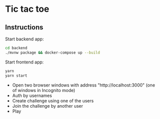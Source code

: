 # Tic tac toe

## Instructions

Start backend app:
```sh
cd backend
./mvnw package && docker-compose up --build
```

Start frontend app:
```sh
yarn
yarn start
```

- Open two browser windows with address "http://localhost:3000" (one of windows in Incognito mode)
- Auth by usernames
- Create challenge using one of the users
- Join the challenge by another user
- Play